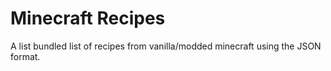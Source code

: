 # Minecraft Recipes

A list bundled list of recipes from vanilla/modded minecraft using the JSON format.
